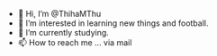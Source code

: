 - 👋 Hi, I’m @ThihaMThu
- 👀 I’m interested in learning new things and football.
- 🌱 I’m currently studying.
- 📫 How to reach me ... via mail

<!---
ThihaMThu/ThihaMThu is a ✨ special ✨ repository because its `README.md` (this file) appears on your GitHub profile.
You can click the Preview link to take a look at your changes.
--->
